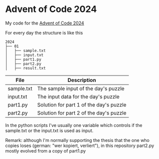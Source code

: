 # Advent of Code 2024

My code for the [Advent of Code 2024](https://adventofcode.com/2024)

For every day the structure is like this

```
2024
├── 01
│   ├── sample.txt
│   ├── input.txt
│   ├── part1.py
│   ├── part2.py
│   ├── result.txt
```

| File       | Description                             |
|------------|-----------------------------------------|
| sample.txt | The sample input of the day's puzzle    |
| input.txt  | The input data for the day's puzzle     |
| part1.py   | Solution for part 1 of the day's puzzle |
| part2.py   | Solution for part 2 of the day's puzzle |

In the python scripts I've usually one variable which controls if the sample.txt or the input.txt is used as input.

Remark: although I'm normally supporting the thesis that the one who copies loses (german: "wer kopiert, verliert"), in this repository part2.py mostly evolved from a copy of part1.py
